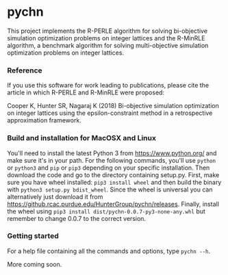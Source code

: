 # pychn

This project implements the R-PERLE algorithm for solving bi-objective simulation optimization problems on integer lattices and the R-MinRLE algorithm, a benchmark algorithm for solving multi-objective simulation optimization problems on integer lattices.

### Reference
If you use this software for work leading to publications, please cite the article in which R-PERLE and R-MinRLE were proposed:

Cooper K, Hunter SR, Nagaraj K (2018) Bi-objective simulation optimization on integer lattices using the epsilon-constraint method in a retrospective approximation framework.

### Build and installation for MacOSX and Linux
You'll need to install the latest Python 3 from https://www.python.org/ and make sure it's in your path.  For the following commands, you'll use `python` or `python3` and `pip` or `pip3` depending on your specific installation. Then download the code and go to the directory containing setup.py.
First, make sure you have wheel installed: `pip3 install wheel` and then build the binary with `python3 setup.py bdist_wheel`.
Since the wheel is universal you can alternatively just download it from https://github.rcac.purdue.edu/HunterGroup/pychn/releases.
Finally, install the wheel using `pip3 install dist/pychn-0.0.7-py3-none-any.whl` but remember to change 0.0.7 to the correct version.

### Getting started
For a help file containing all the commands and options, type `pychn --h`.

More coming soon.
